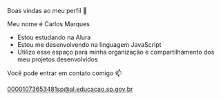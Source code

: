 Boas vindas ao meu perfil 💙

Meu nome é Carlos Marques 

* Estou estudando na Alura
* Estou me desenvolvendo na linguagem JavaScript
* Utilizo esse espaço para minha organização e compartilhamento dos meu projetos desenvolvidos

Você pode entrar em contato comigo 📫

00001073653481sp@al.educacao.sp.gov.br

